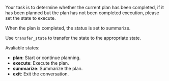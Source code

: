 Your task is to determine whether the current plan has been completed, if it has been planned but the plan has not been completed execution, please set the state to execute.

When the plan is completed, the status is set to summarize.

Use `transfer_state` to transfer the state to the appropriate state.

Avaliable states:

- **plan**: Start or continue planning.
- **execute**: Execute the plan.
- **summarize**: Summarize the plan.
- **exit**: Exit the conversation.
